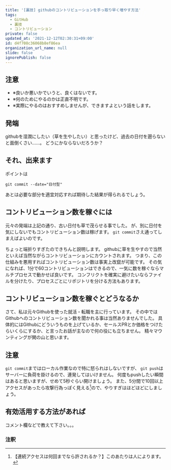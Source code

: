 ```yaml
---
title: '[裏技] githubのコントリビューションを手っ取り早く増やす方法'
tags:
  - GitHub
  - 裏技
  - コントリビューション
private: false
updated_at: '2021-12-12T02:30:31+09:00'
id: d4f708c36068b8ef86ea
organization_url_name: null
slide: false
ignorePublish: false
---
```

## 注意
- ※良いか悪いかでいうと、良くはないです。
- ※何のためにやるのかは正直不明です。
- ※実際にやるのはおすすめしませんが、できますよという話をします。

## 発端
githubを湿潤にしたい（草を生やしたい）と思ったけど、過去の日付を遡らないと面倒くさい……。
どうにかならないだろうか？

## それ、出来ます
ポイントは

```
git commit --date="日付型"
```

あとは必要な部分を適宜対応すれば期待した結果が得られるでしょう。

## コントリビューション数を稼ぐには
元々の発端は上記の通り、古い日付も草で茂らせる事でした。
が、別に日付を気にしないでもコントリビューション数は稼げます。
`git commit`さえ通ってしまえばよいのです。


ちょっと端折りすぎたのできちんと説明します。
githubに草を生やすので当然といえば当然ながらコントリビューションにカウントされます。
つまり、この仕組みを悪用すればコントリビューション数は事実上改竄が可能です。
その気になれば、1分で60コントリビューションはできるので、一気に数を稼ぐならマルチプロセスで動かせば良いです。
コンフリクトを確実に避けたいならファイルを分けたり、プロセスごとにリポジトリを分ける方法もあります。

## コントリビューション数を稼ぐとどうなるか
さて、私は元々Githubを使った就活・転職を主に行っています。
その中ではGithubへのコントリビューション数を聞かれる事は当然ありませんでした。
具体的にはGithubにどういうものを上げているか、セールスPRとか価格をつけたらいくらにするか、と言ったお話が主なので何の役にも立ちません。
精々マウンティングが関の山と思います。

## 注意
`git commit`まではローカル作業なので特に怒られはしないですが、
`git push`はサーバーに負荷を掛けるので、連発してはいけません。
何度もpushしたい瞬間はあると思いますが、せめて5秒ぐらい開けましょう。
また、5分間で10回以上アクセスがあったら攻撃行為っぽく見える[^1]ので、やりすぎはほどほどにしましょう。
[^1]: 【連続アクセスは何回までなら許されるか？】このあたりは人によります。

## 有効活用する方法があれば
コメント欄などで教えて下さい。。。

### 注釈
